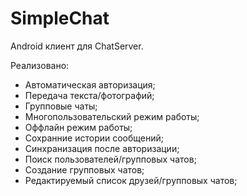 # SimpleChat
Android клиент для ChatServer.

Реализовано:
* Автоматическая авторизация;
* Передача текста/фотографий;
* Групповые чаты; 
* Многопользовательский режим работы;
* Оффлайн режим работы;
* Сохранние истории сообщений;
* Cинхранизация после авторизации;
* Поиск пользователей/групповых чатов;
* Создание групповых чатов;
* Редактируемый список друзей/групповых чатов;
